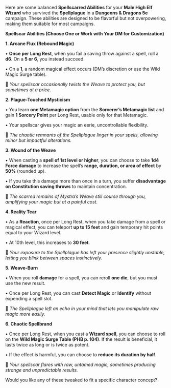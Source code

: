 Here are some balanced **Spellscarred Abilities** for your **Male High Elf Wizard** who survived the **Spellplague** in a **Dungeons & Dragons 5e** campaign. These abilities are designed to be flavorful but not overpowering, making them suitable for most campaigns.

**Spellscar Abilities (Choose One or Work with Your DM for Customization)**

  

**1. Arcane Flux (Rebound Magic)**

• **Once per Long Rest**, when you fail a saving throw against a spell, roll a **d6**. On a **5 or 6**, you instead succeed.

• On a **1**, a random magical effect occurs (DM’s discretion or use the Wild Magic Surge table).

  

📜 _Your spellscar occasionally twists the Weave to protect you, but sometimes at a price._

**2. Plague-Touched Mysticism**

• You learn **one Metamagic option** from the **Sorcerer’s Metamagic list** and gain **1 Sorcery Point** per Long Rest, usable only for that Metamagic.

• Your spellscar gives your magic an eerie, uncontrollable flexibility.

  

📜 _The chaotic remnants of the Spellplague linger in your spells, allowing minor but impactful alterations._

**3. Wound of the Weave**

• When casting a **spell of 1st level or higher**, you can choose to take **1d4 Force damage** to increase the spell’s **range, duration, or area of effect** by **50%** (rounded up).

• If you take this damage more than once in a turn, you suffer **disadvantage on Constitution saving throws** to maintain concentration.

  

📜 _The scarred remains of Mystra’s Weave still course through you, amplifying your magic but at a painful cost._

**4. Reality Tear**

• As a **Reaction**, once per Long Rest, when you take damage from a spell or magical effect, you can teleport **up to 15 feet** and gain temporary hit points equal to your Wizard level.

• At 10th level, this increases to **30 feet**.

  

📜 _Your exposure to the Spellplague has left your presence slightly unstable, letting you blink between spaces instinctively._

**5. Weave-Burn**

• When you roll **damage** for a spell, you can reroll **one die**, but you must use the new result.

• Once per Long Rest, you can cast **Detect Magic** or **Identify** without expending a spell slot.

  

📜 _The Spellplague left an echo in your mind that lets you manipulate raw magic more easily._

**6. Chaotic Spellbrand**

• Once per Long Rest, when you cast a **Wizard spell**, you can choose to roll on the **Wild Magic Surge Table (PHB p. 104)**. If the result is beneficial, it lasts twice as long or is twice as potent.

• If the effect is harmful, you can choose to **reduce its duration by half**.

  

📜 _Your spellscar flares with raw, untamed magic, sometimes producing strange and unpredictable results._

Would you like any of these tweaked to fit a specific character concept?